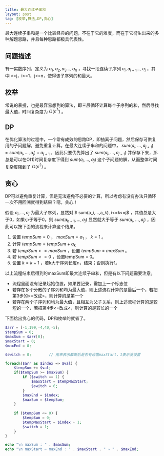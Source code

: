 ```yaml
---
title: 最大连续子串和
layout: post
tag: [枚举,算法,DP,贪心]
---
```


最大连续子串和是一个比较经典的问题，不在于它的难度，而在于它衍生出来的多种解题思路，并且每种思路都极具代表性。

## 问题描述

有一实数序列，定义为 $a_1,a_2,a_3...,a_n$ ，寻找一段连续子序列 $a_i,a_{i+1}...,a_j$ ，其中i<=j，i>=1，j<=n，使得该子序列的和最大。

## 枚举

常说的暴搜，也是最容易想到的算法，即三层循环计算每个子序列的和，然后寻找最大值，时间复杂度为 $O(n^3)$ 。

## DP

在优化算法的过程中，一个常有成效的思路DP，即抽离子问题，然后保存可供复用的子问题解，避免重复计算。在最大连续子串和的问题中， $sum(a_i,...,a_{j+1}) = sum(a_i,...,a_j) + a_{j+1}$ ，因此只要优先算出了 $sum(a_i,...,a_{j-1})$ 并保存下来，那总是可以在O(1)时间复杂度下得到 $sum(a_i,...,a_j)$ 这个子问题的解，从而整体时间复杂度降到了 $O(n^2)$ 。

## 贪心

DP可以避免重复计算，但是无法避免不必要的计算，所以考虑有没有办法只循环一次不用回溯就得到结果？嗯，贪心！

假设 $a_i,...,a_j$ 为最大子序列，显然对 $ sum(a_i,...,a_k), i<=k<=j$ ，其值总是大于0，如果小于等于0，则 $sum(a_{k+1},...,a_j)$ 显然就大于等于 $sum(a_i,...,a_j)$ ，因此可以按下面的流程来计算这个结果。

1. 设置 $tempSum=0$ ， $maxSum=a_1$ ， $k=1$ 。
2. 计算 $tempSum = tempSum + a_k$ 
3. 若 $tempSum >= maxSum$ ，设置 $tempSum = maxSum$ 。
4. 若 $tempSum <= 0$ ，设置tempSum = 0。
5. 设置 $k=k+1$ ，若k大于序列长度n，结束；否则执行1。

以上流程结束后得到的maxSum即最大连续子串和，但是有以下问题需要注意。

* 流程里面没有记录起始位置，如果要记录，需加上一个标志位
* 若存在多个分散的子序列和均为最大值，则上述流程计算的是最后一个，若把第3步的>=改成>，则计算的是第一个
* 若存在两个子序列和均为最大值，且相互为父子关系，则上述流程计算的是较短的一个，若把第4步<=改成<，则计算的是较长的一个

下面给出贪心的代码，DP和枚举的就省了。

~~~PHP
$arr = [-1,199,-4,40,-5];
$tempSum = 0;
$maxSum = $arr[0];
$maxStart = 0;
$maxEnd = 0;

$switch = 0;        // 用来表示截断后是否有设置maxStart，1表示没设置

foreach($arr as $index => $val) {
    $tempSum += $val;
    if($tempSum >= $maxSum) {
        if ($switch == 1) {
            $maxStart = $tempMaxStart;
            $switch = 0;
        }
        $maxEnd = $index;
        $maxSum = $tempSum;
    } 
    
    if ($tempSum <= 0) {
        $tempSum = 0;
        $tempMaxStart = $index + 1;
        $switch = 1;
    }
}

echo "\n maxSum : " . $maxSum;
echo "\n maxStart ~ maxEnd : " . $maxStart . " ~ " . $maxEnd;
~~~



